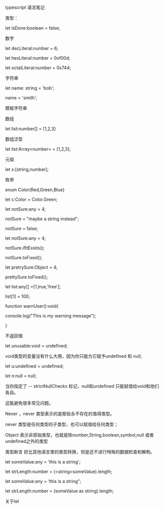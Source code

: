 typescript 语法笔记

类型：

let isDone:boolean = false;

数字

let decLiteral:number = 6;

let hexLiteral:number = 0xf00d;

let octalLiteral:number = 0x744;

字符串

let name: string = 'bob';

name = 'smith';

模板字符串

数组

let list:number\[\] = \[1,2,3\]

数组泛型

let list:Array&lt;number&gt; = \[1,2,3\];

元祖

let x:\[string,number\];

枚举

enum Color{Red,Green,Blue}

let c:Color = Color.Green;



let notSure:any = 4;

notSure = "maybe a string instead";

notSure = false;



let notSure:any = 4;

notSure.ifItExists\(\);

notSure.toFixed\(\);

let pretrySure:Object = 4;

prettySure.toFixed\(\);



let list:any\[\] =\[1,true,'free'\];

list\[1\] = 100;



function warnUser\(\):void{

console.log\("This is my warning message"\);

} 

不返回值

let unusable:void = undefined;

void类型的变量没有什么大用，因为你只能为它赋予undefined 和 null;

let u:undefined = undefined;

let n:null = null;

当你指定了 -- strictNullChecks 标记，null和undefined 只能赋值给void和他们各自。

这能避免很多常见问题。

Never ，never 类型表示的是那些永不存在的值得类型。

never 类型是任何类型的子类型，也可以赋值给任何类型；



Object 表示非原始类型，也就是除number,String,boolean,symbol,null 或者undefined之外的类型



类型断言 好比其他语言里的类型转换，但是还不进行特殊的数据检查和解构。

let someValue:any = 'this is a string';

let strLength:number = \(&lt;string&gt;someValue\).length;



let someValue:any = 'this is a string";

let strLength:number = \(someValue as string\).length;









关于let







